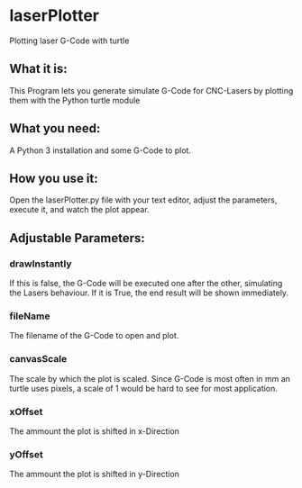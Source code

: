 # laserPlotter
Plotting laser G-Code with turtle
## What it is:
This Program lets you generate simulate G-Code for CNC-Lasers by plotting them with the Python turtle module
## What you need:
A Python 3 installation and some G-Code to plot.
## How you use it:
Open the laserPlotter.py file with your text editor, adjust the parameters, execute it, and watch the plot appear.
## Adjustable Parameters:
### drawInstantly
If this is false, the G-Code will be executed one after the other, simulating the Lasers behaviour.
If it is True, the end result will be shown immediately.
### fileName
The filename of the G-Code to open and plot.
### canvasScale
The scale by which the plot is scaled. Since G-Code is most often in mm an turtle uses pixels, 
a scale of 1 would be hard to see for most application.
### xOffset
The ammount the plot is shifted in x-Direction
### yOffset
The ammount the plot is shifted in y-Direction
